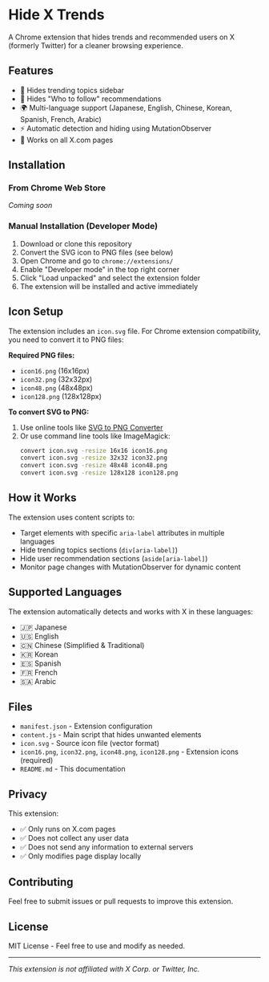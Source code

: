 # Hide X Trends

A Chrome extension that hides trends and recommended users on X (formerly Twitter) for a cleaner browsing experience.

## Features

- 🚫 Hides trending topics sidebar
- 👤 Hides "Who to follow" recommendations
- 🌍 Multi-language support (Japanese, English, Chinese, Korean, Spanish, French, Arabic)
- ⚡ Automatic detection and hiding using MutationObserver
- 🎯 Works on all X.com pages

## Installation

### From Chrome Web Store
*Coming soon*

### Manual Installation (Developer Mode)

1. Download or clone this repository
2. Convert the SVG icon to PNG files (see below)
3. Open Chrome and go to `chrome://extensions/`
4. Enable "Developer mode" in the top right corner
5. Click "Load unpacked" and select the extension folder
6. The extension will be installed and active immediately

## Icon Setup

The extension includes an `icon.svg` file. For Chrome extension compatibility, you need to convert it to PNG files:

**Required PNG files:**
- `icon16.png` (16x16px)
- `icon32.png` (32x32px) 
- `icon48.png` (48x48px)
- `icon128.png` (128x128px)

**To convert SVG to PNG:**
1. Use online tools like [SVG to PNG Converter](https://svgtopng.com/)
2. Or use command line tools like ImageMagick:
   ```bash
   convert icon.svg -resize 16x16 icon16.png
   convert icon.svg -resize 32x32 icon32.png
   convert icon.svg -resize 48x48 icon48.png
   convert icon.svg -resize 128x128 icon128.png
   ```

## How it Works

The extension uses content scripts to:
- Target elements with specific `aria-label` attributes in multiple languages
- Hide trending topics sections (`div[aria-label]`)
- Hide user recommendation sections (`aside[aria-label]`)
- Monitor page changes with MutationObserver for dynamic content

## Supported Languages

The extension automatically detects and works with X in these languages:
- 🇯🇵 Japanese
- 🇺🇸 English
- 🇨🇳 Chinese (Simplified & Traditional)
- 🇰🇷 Korean
- 🇪🇸 Spanish
- 🇫🇷 French
- 🇸🇦 Arabic

## Files

- `manifest.json` - Extension configuration
- `content.js` - Main script that hides unwanted elements
- `icon.svg` - Source icon file (vector format)
- `icon16.png`, `icon32.png`, `icon48.png`, `icon128.png` - Extension icons (required)
- `README.md` - This documentation

## Privacy

This extension:
- ✅ Only runs on X.com pages
- ✅ Does not collect any user data
- ✅ Does not send any information to external servers
- ✅ Only modifies page display locally

## Contributing

Feel free to submit issues or pull requests to improve this extension.

## License

MIT License - Feel free to use and modify as needed.

---

*This extension is not affiliated with X Corp. or Twitter, Inc.*